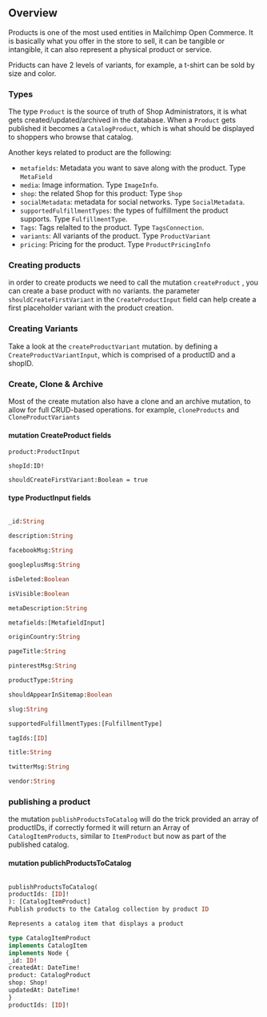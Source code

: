 ## Overview 
Products is one of the most used entities in Mailchimp Open Commerce. It is basically what you offer in the store to sell, it can be tangible or intangible, it can also represent a physical product or service.

Priducts can have 2 levels of variants, for example, a t-shirt can be sold by size and color.

### Types

The type `Product` is  the source of truth of Shop Administrators, it is what gets created/updated/archived in the database. When a `Product` gets published it becomes a `CatalogProduct`, which is what should be displayed to shoppers who browse that catalog.

Another keys related to product are the following:
- `metafields`: Metadata you want to save along with the product. Type `MetaField`
-  `media`: Image information. Type `ImageInfo`.
-  `shop`: the related Shop for this product: Type `Shop`
-  `socialMetadata`: metadata for social networks. Type `SocialMetadata`.
-  `supportedFulfillmentTypes`: the types of fulfillment the product supports. Type `FulfillmentType`.
-  `Tags`: Tags relalted to the product. Type `TagsConnection`.
-  `variants`: All variants of the product. Type `ProductVariant`
-  `pricing`: Pricing for the product. Type `ProductPricingInfo`

### Creating products

in order to create products we need to call the mutation `createProduct` , you can create a base product with no variants. the parameter `shouldCreateFirstVariant`  in the `CreateProductInput` field can help create a first placeholder variant with the product creation.

### Creating Variants

Take a look at the `createProductVariant` mutation. by defining a `CreateProductVariantInput`, which is comprised of a productID and a shopID.

### Create, Clone & Archive

Most of the create mutation also have a clone and an archive  mutation, to allow for full CRUD-based operations. for example, `cloneProducts` and `CloneProductVariants`


#### mutation CreateProduct fields

```
product:ProductInput

shopId:ID!

shouldCreateFirstVariant:Boolean = true
```

#### type ProductInput fields 
```graphql 

_id:String

description:String

facebookMsg:String

googleplusMsg:String

isDeleted:Boolean

isVisible:Boolean

metaDescription:String

metafields:[MetafieldInput]

originCountry:String

pageTitle:String

pinterestMsg:String

productType:String

shouldAppearInSitemap:Boolean

slug:String

supportedFulfillmentTypes:[FulfillmentType]

tagIds:[ID]

title:String

twitterMsg:String

vendor:String

```

### publishing a product

the mutation `publishProductsToCatalog` will do the trick provided an array of productIDs, if correctly formed it will return an Array of `CatalogItemProducts`, similar to `ItemProduct` but now as part of the published catalog.

#### mutation publichProductsToCatalog

```graphql

publishProductsToCatalog(
productIds: [ID]!
): [CatalogItemProduct]
Publish products to the Catalog collection by product ID

Represents a catalog item that displays a product

type CatalogItemProduct
implements CatalogItem
implements Node {
_id: ID!
createdAt: DateTime!
product: CatalogProduct
shop: Shop!
updatedAt: DateTime!
}
productIds: [ID]!
```
